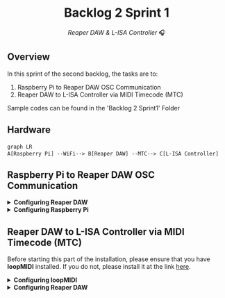<h1 align="center">
  Backlog 2 Sprint 1
</h1>

<p align="center">
  <i align="center">Reaper DAW & L-ISA Controller </i>🎧
</p>

## Overview
In this sprint of the second backlog, the tasks are to:
1. Raspberry Pi to Reaper DAW OSC Communication
2. Reaper DAW to L-ISA Controller via MIDI Timecode (MTC)

Sample codes can be found in the 'Backlog 2 Sprint1' Folder

## Hardware
```mermaid
graph LR
A[Raspberry Pi] --WiFi--> B[Reaper DAW] --MTC--> C[L-ISA Controller]
```

## Raspberry Pi to Reaper DAW OSC Communication
<details><summary><b>Configuring Reaper DAW</b></summary>
  
1. Go to <b>Reaper Preferences</b> using the shortcut `Ctrl + P`
  
2. Navigate to **Control/OSC/Web** (Purple Box)
  
3. Click on `Add` to configure a new OSC device.

   ![alt text](./diagram/reaper_preference.png)

    *Reaper Preference Windows*
  
    *Image taken from Huats-Club*

4. Configure **new OSC Device** as shown in the picture below.

   <img src ="./diagram/reaper_osc_device.png" width=637px height=459px>

   *Image taken from Huats-Club*
   
</details>

<details><summary><b>Configuring Raspberry Pi</b></summary>
  
  1. Create a directory folder for the [GUI](./Backlog%202%20Sprint1/Gui.py), [Markers](./Backlog%202%20Sprint1/markers.py) and [Play_stop](./Backlog%202%20Sprint1/play_stop.py) files. For example, we can name this folder *reaper*.

     ```
     mkdir reaper
     ```

  2. Please copy the files below into the folder directory `~/reaper`

     ```
     Gui.py
     markers.py
     play_stop.py
     ```

  3. Edit the IP address in the various files to that of the Laptop that is running reaper

     - Line 19 of `markers.py`
       
       ```
       PI_A_ADDR = "REAPER LAPTOP IP ADDR"
       ```
       
     - Line 19 of `play_stop.py`

       ```
       PI_A_ADDR = "REAPER LAPTOP IP ADDR"
       ```

  4. Run the GUI file, where it has called markers and play_stop functions from the markers.py and play_stop.py. If the files were installed properly and the OSC was configured correctly, the Play/Stop button will Play and Stop the track, and the marker buttons will send the playback to the various markers.

     ```
       python3 Gui.py
     ```
     
</details>

## Reaper DAW to L-ISA Controller via MIDI Timecode (MTC)
Before starting this part of the installation, please ensure that you have **loopMIDI** installed. If you do not, please install it at the link [here](https://www.tobias-erichsen.de/software/loopmidi.html).

<details><summary><b>Configuring loopMIDI</b></summary>
  
After installation of loopMIDI, create a new port by just:
1. Typing in any name you would like for your MIDI port (Red Box), in this case, the port name will be called me2me.
2. Press the '+' button (Yellow Box)
   
   <img src="./diagram/loopMIDIconfig.png">

   *loopMIDI Setup Page*
   
</details>

<details><summary><b>Configuring Reaper DAW</b></summary>

1. Go to **Reaper Preferences** by pressing `Ctrl + P`
   
2. Navigate to **VST** (Yellow Box)

3. Enter the path to the folder where your L-ISA plugins are installed e.g: (Red Box)
```
c:\Program Files\L-Acoustics\L-ISA Controller\VST3\
```
4. Hit Rescan (Blue Box)

   <img src="./diagram/ReaperConfig.png">

   *Reaper Config Menu*

5. Still in the Reaper Preferences, navigate to Audio (Yellow Box), then to Devices. (Red Box)

6. Select L-ISA Audio Bridge as an audio device. (Blue Box)

7. Select the Output Range that you want to use. (Black Box)

   <img src="./diagram/ReaperConfig2.png">

   *Reaper Config Menu - Audio Devices*

8. Still in Reaper Preferences under Audio, go to MIDI Devices (Yellow Box)

9. Select the loopMIDI Port in the MIDI Output List (Red Box)

10. If not enabled, right-click on it and select "Enable Output" (Blue Box)

    <img src="./diagram/ReaperConfig3.png">

    *Reaper Config Menu - MIDI Devices*

    <img src ="./diagram/ReaperConfig4.png">

    *Reaper Enable Output - MIDI*

11. By pressing the **Insert** (Yellow Box) and **SMPTE LTC/MTC Timecode Generator** (Red Box), insert a Timecode Generator

    <img src="./diagram/TimecodeGen.png">

    *Insert Timecode Generator*

12. Select the Timecode Generator Track and open it's source properties by pressing `Ctrl + F2`

13. If not done, click the **Send MIDI(MTC)** button to enable MIDI Timecode instead of LTC. (Blue Box)

14. Press Apply. (Black Box)

    <img src="./diagram/TimecodeGen2.png">

    *Change to MTC*

</details>
